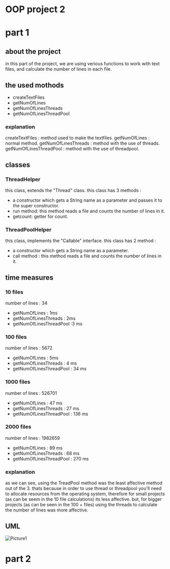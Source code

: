 # OOP project 2 
# part 1
## about the project 
in this part of the project, we are using verious functions to work with text files, and calculate the number of lines in each file. 

## the used mothods 
* createTextFiles 
* getNumOfLines
* getNumOfLinesThreads
* getNumOfLinesThreadPool

### explanation 
createTextFiles : method used to make the textfiles. 
getNumOfLines : normal method.
getNumOfLinesThreads : method with the use of threads. 
getNumOfLinesThreadPool : method with the use of threadpool. 

## classes
### ThreadHelper
this class, extends the "Thread" class. this class has 3 methods : 
* a constructor which gets a String name as a parameter and passes it to the super constructor. 
* run method: this method reads a file and counts the number of lines in it. 
* getcount: getter for count. 

### ThreadPoolHelper
this class, implements the "Callable" interface. this class has 2 method : 
* a constructor which gets a String name as a parameter.
* call method : this method reads a file and counts the number of lines in it. 

## time measures 
### 10 files 
number of lines : 34
* getNumOfLines : 1ms
* getNumOfLinesThreads : 2ms 
* getNumOfLinesThreadPool :3 ms 

### 100 files 
number of lines : 5672
* getNumOfLines : 5ms
* getNumOfLinesThreads : 4 ms
* getNumOfLinesThreadPool : 34 ms 

### 1000 files 
number of lines : 526701
* getNumOfLines : 47 ms 
* getNumOfLinesThreads : 27 ms
* getNumOfLinesThreadPool : 136 ms

### 2000 files 
number of lines : 1982659
* getNumOfLines : 89 ms 
* getNumOfLinesThreads : 68 ms  
* getNumOfLinesThreadPool : 270 ms 

### explanation 
as we can see, using the TreadPool method was the least affective method out of the 3. 
thats because in order to use thread or threadpool you'll need to allocate resources from the operating system, therefore for small projects (as can be seem in the 10 file calculations) its less affective. 
but, for bigger projects (as can be seen in the 100 + files) using the threads to calculate the number of lines was more affective.

## UML


![Picture1](https://user-images.githubusercontent.com/118693941/212293982-9e4fbbdc-43e3-4865-91c3-be4bb659eb38.png)


# part 2



















